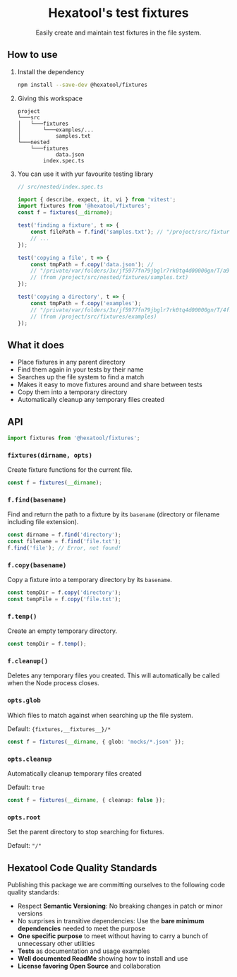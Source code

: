 <h1 align="center">
  Hexatool's test fixtures
</h1>

<p align="center">
  Easily create and maintain test fixtures in the file system.
</p>

## How to use

1. Install the dependency
   ```bash
   npm install --save-dev @hexatool/fixtures
   ```
2. Giving this workspace
    ```
   project
    └───src
    │   └───fixtures
    │       └───examples/...
    │           samples.txt
    └───nested
        └───fixtures
                data.json
            index.spec.ts
   ```
3. You can use it with yur favourite testing library
    ```typescript
    // src/nested/index.spec.ts
   
    import { describe, expect, it, vi } from 'vitest';
    import fixtures from '@hexatool/fixtures';
    const f = fixtures(__dirname);
    
    test('finding a fixture', t => {
        const filePath = f.find('samples.txt'); // "/project/src/fixtures/samples.txt"
        // ...
    });
    
    test('copying a file', t => {
        const tmpPath = f.copy('data.json'); //
        // "/private/var/folders/3x/jf5977fn79jbglr7rk0tq4d00000gn/T/a9fb0decd08179eb6cf4691568aa2018/data.json"
        // (from /project/src/nested/fixtures/samples.txt)
    });
    
    test('copying a directory', t => {
        const tmpPath = f.copy('examples');
        // "/private/var/folders/3x/jf5977fn79jbglr7rk0tq4d00000gn/T/4f504b9edb5ba0e89451617bf9f971dd/examples"
        // (from /project/src/fixtures/examples)
    });
    ```

## What it does

- Place fixtures in any parent directory
- Find them again in your tests by their name
- Searches up the file system to find a match
- Makes it easy to move fixtures around and share between tests
- Copy them into a temporary directory
- Automatically cleanup any temporary files created

## API

```typescript
import fixtures from '@hexatool/fixtures';
```

### `fixtures(dirname, opts)`

Create fixture functions for the current file.

```typescript
const f = fixtures(__dirname);
```

### `f.find(basename)`

Find and return the path to a fixture by its `basename` (directory or filename
including file extension).

```typescript
const dirname = f.find('directory');
const filename = f.find('file.txt');
f.find('file'); // Error, not found!
```

### `f.copy(basename)`

Copy a fixture into a temporary directory by its `basename`.

```typescript
const tempDir = f.copy('directory');
const tempFile = f.copy('file.txt');
```

### `f.temp()`

Create an empty temporary directory.

```typescript
const tempDir = f.temp();
```

### `f.cleanup()`

Deletes any temporary files you created. This will automatically be called when
the Node process closes.

### `opts.glob`

Which files to match against when searching up the file system.

Default: `{fixtures,__fixtures__}/*`

```typescript
const f = fixtures(__dirname, { glob: 'mocks/*.json' });
```

### `opts.cleanup`

Automatically cleanup temporary files created

Default: `true`

```typescript
const f = fixtures(__dirname, { cleanup: false });
```

### `opts.root`

Set the parent directory to stop searching for fixtures.

Default: `"/"`

## Hexatool Code Quality Standards

Publishing this package we are committing ourselves to the following code quality standards:

- Respect **Semantic Versioning**: No breaking changes in patch or minor versions
- No surprises in transitive dependencies: Use the **bare minimum dependencies** needed to meet the purpose
- **One specific purpose** to meet without having to carry a bunch of unnecessary other utilities
- **Tests** as documentation and usage examples
- **Well documented ReadMe** showing how to install and use
- **License favoring Open Source** and collaboration
